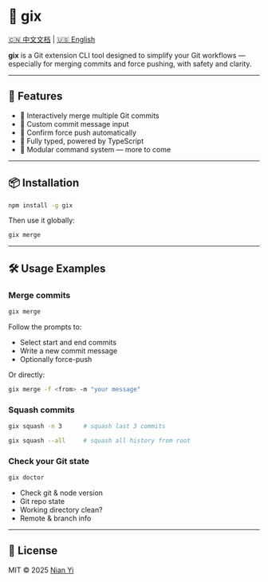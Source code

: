 # 🧰 gix

[🇨🇳 中文文档](./README.zh.md) | [🇺🇸 English](./README.en.md)

**gix** is a Git extension CLI tool designed to simplify your Git workflows — especially for merging commits and force pushing, with safety and clarity.

---

## 🚀 Features

- 🔧 Interactively merge multiple Git commits
- 💬 Custom commit message input
- 🚦 Confirm force push automatically
- 🧱 Fully typed, powered by TypeScript
- 🔌 Modular command system — more to come

---

## 📦 Installation

```bash
npm install -g gix
```

Then use it globally:

```bash
gix merge
```

---

## 🛠 Usage Examples

### Merge commits

```bash
gix merge
```

Follow the prompts to:
- Select start and end commits
- Write a new commit message
- Optionally force-push

Or directly:

```bash
gix merge -f <from> -m "your message"
```

### Squash commits

```bash
gix squash -n 3      # squash last 3 commits
```

```bash
gix squash --all     # squash all history from root
```

### Check your Git state

```bash
gix doctor
```

- Check git & node version
- Git repo state
- Working directory clean?
- Remote & branch info

---

## 📄 License

MIT © 2025 [Nian Yi](./LICENSE)
